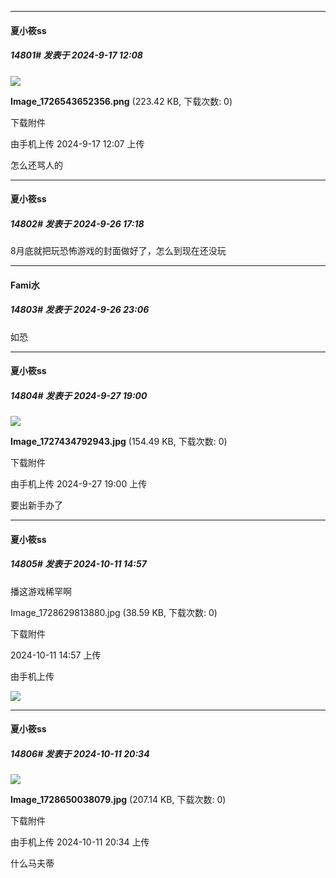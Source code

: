 ﻿*****

####  夏小筱ss  
##### 14801#       发表于 2024-9-17 12:08

<img src="https://img.saraba1st.com/forum/202409/17/120756eqqq9m5ru2x59o97.png" referrerpolicy="no-referrer">

<strong>Image_1726543652356.png</strong> (223.42 KB, 下载次数: 0)

下载附件

由手机上传
2024-9-17 12:07 上传

怎么还骂人的

*****

####  夏小筱ss  
##### 14802#       发表于 2024-9-26 17:18

8月底就把玩恐怖游戏的封面做好了，怎么到现在还没玩


*****

####  Fami水  
##### 14803#       发表于 2024-9-26 23:06

如恐


*****

####  夏小筱ss  
##### 14804#       发表于 2024-9-27 19:00

<img src="https://img.saraba1st.com/forum/202409/27/190037gnnius774lzikinn.jpg" referrerpolicy="no-referrer">

<strong>Image_1727434792943.jpg</strong> (154.49 KB, 下载次数: 0)

下载附件

由手机上传
2024-9-27 19:00 上传

要出新手办了

*****

####  夏小筱ss  
##### 14805#       发表于 2024-10-11 14:57

播这游戏稀罕啊

Image_1728629813880.jpg
(38.59 KB, 下载次数: 0)

下载附件

2024-10-11 14:57 上传

由手机上传

<img src="https://img.saraba1st.com/forum/202410/11/145706r0tb3b0szxuxsk3o.jpg" referrerpolicy="no-referrer">


*****

####  夏小筱ss  
##### 14806#       发表于 2024-10-11 20:34

<img src="https://img.saraba1st.com/forum/202410/11/203409jclzwv1lccxovevc.jpg" referrerpolicy="no-referrer">

<strong>Image_1728650038079.jpg</strong> (207.14 KB, 下载次数: 0)

下载附件

由手机上传
2024-10-11 20:34 上传

什么马夫蒂

